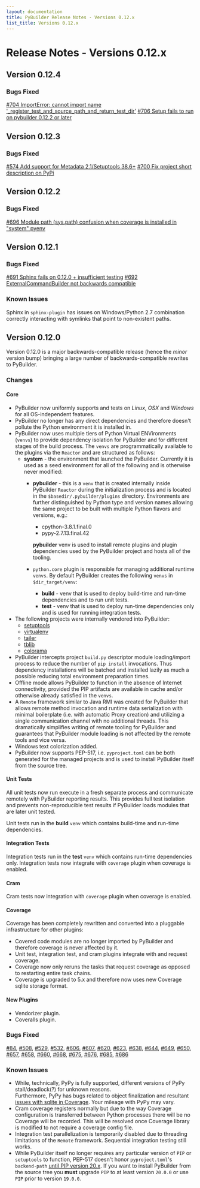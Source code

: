 ```yaml
---
layout: documentation
title: PyBuilder Release Notes - Versions 0.12.x
list_title: Versions 0.12.x
---
```


# Release Notes - Versions 0.12.x

## Version 0.12.4

### Bugs Fixed

[#704 ImportError: cannot import name '_register_test_and_source_path_and_return_test_dir'](https://github.com/pybuilder/pybuilder/issues/704)
[#706 Setup fails to run on pybuilder 0.12.2 or later](https://github.com/pybuilder/pybuilder/issues/706)

## Version 0.12.3

### Bugs Fixed

[#574 Add support for Metadata 2.1/Setuptools 38.6+](https://github.com/pybuilder/pybuilder/issues/574)
[#700 Fix project short description on PyPi](https://github.com/pybuilder/pybuilder/issues/700)

## Version 0.12.2

### Bugs Fixed

[#696 Module path (sys.path) confusion when coverage is installed in "system" pyenv](https://github.com/pybuilder/pybuilder/issues/696)

## Version 0.12.1

### Bugs Fixed

[#691 Sphinx fails on 0.12.0 + insufficient testing](https://github.com/pybuilder/pybuilder/issues/691)
[#692 ExternalCommandBuilder not backwards compatible](https://github.com/pybuilder/pybuilder/issues/692)

### Known Issues

Sphinx in `sphinx-plugin` has issues on Windows/Python 2.7 combination correctly interacting with symlinks that point to
non-existent paths.

## Version 0.12.0

Version 0.12.0 is a major backwards-compatible release (hence the *minor* version bump) bringing a large number of 
backwards-compatible rewrites to PyBuilder.

### Changes

#### Core
* PyBuilder now uniformly supports and tests on *Linux*, *OSX* and *Windows* for all OS-independent features.
* PyBuilder no longer has any direct dependencies and therefore doesn't pollute the Python environment it is 
installed in.
* PyBuilder now uses multiple tiers of Python Virtual ENVironments (`venvs`) to provide dependency isolation for 
PyBuilder and for different stages of the build process. The `venvs` are programmatically available to the plugins via 
the `Reactor` and are structured as follows:
  * **system** - the environment that launched the PyBuilder. Currently it is used as a seed environment for all of the
  following and is otherwise never modified:
    * **pybuilder** - this is a `venv` that is created internally inside PyBuilder `Reactor` during the initialization 
    process and is located in the `$basedir/.pybuilder/plugins` directory.
    Environments are further distinguished by Python type and version names allowing the same project to be built 
    with multiple Python flavors and versions, e.g.:
      * cpython-3.8.1.final.0
      * pypy-2.7.13.final.42

      **pybuilder** venv is used to install remote plugins and plugin dependencies used by the PyBuilder project and 
      hosts all of the tooling. 
    * `python.core` plugin is responsible for managing additional runtime `venvs`. By default PyBuilder creates the 
    following `venvs` in `$dir_target/venv`:
      * **build** - venv that is used to deploy build-time and run-time dependencies and to run unit tests.
      * **test** - venv that is used to deploy run-time dependencies only and is used for running integration tests.
* The following projects were internally vendored into PyBuilder:
  * [setuptools](https://pypi.org/project/setuptools/)
  * [virtualenv](https://pypi.org/project/virtualenv/)
  * [tailer](https://pypi.org/project/tailer/)
  * [tblib](https://pypi.org/project/tblib/)
  * [colorama](https://pypi.org/project/colorama/)
* PyBuilder intercepts project `build.py` descriptor module loading/import process to reduce the number of `pip install` 
invocations. Thus dependency installations will be batched and installed lazily as much a possible reducing 
total environment preparation times.
* Offline mode allows PyBuilder to function in the absence of Internet connectivity, provided the PIP artifacts are
available in cache and/or otherwise already satisfied in the `venvs`.
* A `Remote` framework similar to Java RMI was created for PyBuilder that allows remote method invocation and 
runtime data serialization with minimal boilerplate (i.e. with automatic Proxy creation) and utilizing a single 
communication channel with no additional threads. This dramatically simplifies writing of remote tooling for PyBuilder
and guarantees that PyBuilder module loading is not affected by the remote tools and vice versa.
* Windows text colorization added.
* PyBuilder now supports PEP-517, i.e. `pyproject.toml` can be both generated for the managed projects and is used 
to install PyBuilder itself from the source tree.

#### Unit Tests
All unit tests now run execute in a fresh separate process and communicate remotely with PyBuilder reporting results.
This provides full test isolation and prevents non-reproducible test results if PyBuilder loads modules that are later
unit tested.

Unit tests run in the **build** `venv` which contains build-time and run-time dependencies.

#### Integration Tests

Integration tests run in the **test** `venv` which contains run-time dependencies only. Integration tests now integrate
with `coverage` plugin when coverage is enabled.

#### Cram

Cram tests now integration with `coverage` plugin when coverage is enabled. 

#### Coverage

Coverage has been completely rewritten and converted into a pluggable infrastructure for other plugins:
* Covered code modules are no longer imported by PyBuilder and therefore coverage is never affected by it.
* Unit test, integration test, and cram plugins integrate with and request coverage.
* Coverage now only reruns the tasks that request coverage as opposed to restarting entire task chains.
* Coverage is upgraded to 5.x and therefore now uses new Coverage sqlite storage format.

#### New Plugins

* Vendorizer plugin.
* Coveralls plugin.

### Bugs Fixed

[#84](https://github.com/pybuilder/pybuilder/issues/84),
[#508](https://github.com/pybuilder/pybuilder/issues/508),
[#529](https://github.com/pybuilder/pybuilder/issues/529),
[#532](https://github.com/pybuilder/pybuilder/issues/532),
[#606](https://github.com/pybuilder/pybuilder/issues/606),
[#607](https://github.com/pybuilder/pybuilder/issues/607),
[#620](https://github.com/pybuilder/pybuilder/issues/620),
[#623](https://github.com/pybuilder/pybuilder/issues/623),
[#638](https://github.com/pybuilder/pybuilder/issues/638),
[#644](https://github.com/pybuilder/pybuilder/issues/644),
[#649](https://github.com/pybuilder/pybuilder/issues/649),
[#650](https://github.com/pybuilder/pybuilder/issues/650),
[#657](https://github.com/pybuilder/pybuilder/issues/657),
[#658](https://github.com/pybuilder/pybuilder/issues/658), 
[#660](https://github.com/pybuilder/pybuilder/issues/660),
[#668](https://github.com/pybuilder/pybuilder/issues/668),
[#675](https://github.com/pybuilder/pybuilder/issues/675),
[#676](https://github.com/pybuilder/pybuilder/issues/676),
[#685](https://github.com/pybuilder/pybuilder/issues/685),
[#686](https://github.com/pybuilder/pybuilder/issues/686)

### Known Issues
* While, technically, PyPy is fully supported, different versions of PyPy stall/deadlock(?) for unknown reasons.  
Furthermore, PyPy has bugs related to object finalization and resultant 
[issues with sqlite in Coverage](https://github.com/nedbat/coveragepy/issues/928). Your mileage with PyPy may vary.
* Cram coverage registers normally but due to the way Coverage configuration is transferred between Python processes
there will be no Coverage will be recorded. This will be resolved once Coverage library is modified to not require 
a coverage config file.
* Integration test parallelization is temporarily disabled due to threading limitations of the `Remote` framework.
Sequential integration testing still works.
* While PyBuilder itself no longer requires any particular version of `PIP` or `setuptools` to function, PEP-517 doesn't
honor `pyproject.toml`'s `backend-path` [until PIP version 20.x](https://github.com/pypa/pip/pull/7394). If you want
to install PyBuilder from the source tree you **must** upgrade `PIP` to at least version `20.0.0` or use `PIP` prior to 
version `19.0.0`.
